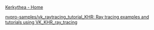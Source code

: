 [Kerkythea - Home](http://www.kerkythea.net/cms/)

[nvpro-samples/vk_raytracing_tutorial_KHR: Ray tracing examples and tutorials using VK_KHR_ray_tracing](https://github.com/nvpro-samples/vk_raytracing_tutorial_KHR)
